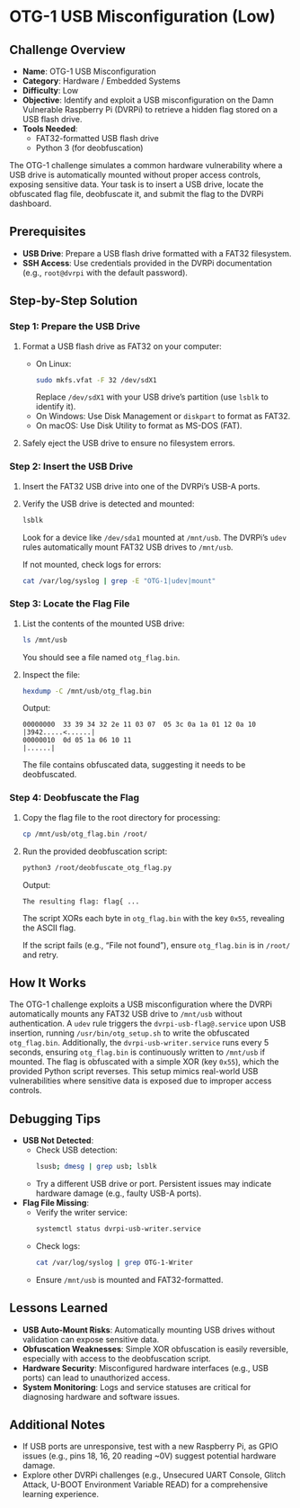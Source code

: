 # OTG-1 USB Misconfiguration (Low)

## Challenge Overview
- **Name**: OTG-1 USB Misconfiguration
- **Category**: Hardware / Embedded Systems
- **Difficulty**: Low
- **Objective**: Identify and exploit a USB misconfiguration on the Damn Vulnerable Raspberry Pi (DVRPi) to retrieve a hidden flag stored on a USB flash drive.
- **Tools Needed**:
  - FAT32-formatted USB flash drive
  - Python 3 (for deobfuscation)

The OTG-1 challenge simulates a common hardware vulnerability where a USB drive is automatically mounted without proper access controls, exposing sensitive data. Your task is to insert a USB drive, locate the obfuscated flag file, deobfuscate it, and submit the flag to the DVRPi dashboard.

## Prerequisites
- **USB Drive**: Prepare a USB flash drive formatted with a FAT32 filesystem.
- **SSH Access**: Use credentials provided in the DVRPi documentation (e.g., `root@dvrpi` with the default password).

## Step-by-Step Solution

### Step 1: Prepare the USB Drive
1. Format a USB flash drive as FAT32 on your computer:
   - On Linux:
     ```bash
     sudo mkfs.vfat -F 32 /dev/sdX1
     ```
     Replace `/dev/sdX1` with your USB drive’s partition (use `lsblk` to identify it).
   - On Windows: Use Disk Management or `diskpart` to format as FAT32.
   - On macOS: Use Disk Utility to format as MS-DOS (FAT).

2. Safely eject the USB drive to ensure no filesystem errors.

### Step 2: Insert the USB Drive
1. Insert the FAT32 USB drive into one of the DVRPi’s USB-A ports.

2. Verify the USB drive is detected and mounted:
   ```bash
   lsblk
   ```
   Look for a device like `/dev/sda1` mounted at `/mnt/usb`. The DVRPi’s `udev` rules automatically mount FAT32 USB drives to `/mnt/usb`.

   If not mounted, check logs for errors:
   ```bash
   cat /var/log/syslog | grep -E "OTG-1|udev|mount"
   ```

### Step 3: Locate the Flag File
1. List the contents of the mounted USB drive:
   ```bash
   ls /mnt/usb
   ```
   You should see a file named `otg_flag.bin`.

2. Inspect the file:
   ```bash
   hexdump -C /mnt/usb/otg_flag.bin
   ```
   Output:
   ```
   00000000  33 39 34 32 2e 11 03 07  05 3c 0a 1a 01 12 0a 10  |3942.....<......|
   00000010  0d 05 1a 06 10 11                                 |......|
   ```
   The file contains obfuscated data, suggesting it needs to be deobfuscated.

### Step 4: Deobfuscate the Flag
1. Copy the flag file to the root directory for processing:
   ```bash
   cp /mnt/usb/otg_flag.bin /root/
   ```

2. Run the provided deobfuscation script:
   ```bash
   python3 /root/deobfuscate_otg_flag.py
   ```
   Output:
   ```
   The resulting flag: flag{ ... 
   ```
   The script XORs each byte in `otg_flag.bin` with the key `0x55`, revealing the ASCII flag.

   If the script fails (e.g., “File not found”), ensure `otg_flag.bin` is in `/root/` and retry.

## How It Works
The OTG-1 challenge exploits a USB misconfiguration where the DVRPi automatically mounts any FAT32 USB drive to `/mnt/usb` without authentication. A `udev` rule triggers the `dvrpi-usb-flag@.service` upon USB insertion, running `/usr/bin/otg_setup.sh` to write the obfuscated `otg_flag.bin`. Additionally, the `dvrpi-usb-writer.service` runs every 5 seconds, ensuring `otg_flag.bin` is continuously written to `/mnt/usb` if mounted. The flag is obfuscated with a simple XOR (key `0x55`), which the provided Python script reverses. This setup mimics real-world USB vulnerabilities where sensitive data is exposed due to improper access controls.

## Debugging Tips
- **USB Not Detected**:
  - Check USB detection:
    ```bash
    lsusb; dmesg | grep usb; lsblk
    ```
  - Try a different USB drive or port. Persistent issues may indicate hardware damage (e.g., faulty USB-A ports).
- **Flag File Missing**:
  - Verify the writer service:
    ```bash
    systemctl status dvrpi-usb-writer.service
    ```
  - Check logs:
    ```bash
    cat /var/log/syslog | grep OTG-1-Writer
    ```
  - Ensure `/mnt/usb` is mounted and FAT32-formatted.

## Lessons Learned
- **USB Auto-Mount Risks**: Automatically mounting USB drives without validation can expose sensitive data.
- **Obfuscation Weaknesses**: Simple XOR obfuscation is easily reversible, especially with access to the deobfuscation script.
- **Hardware Security**: Misconfigured hardware interfaces (e.g., USB ports) can lead to unauthorized access.
- **System Monitoring**: Logs and service statuses are critical for diagnosing hardware and software issues.

## Additional Notes
- If USB ports are unresponsive, test with a new Raspberry Pi, as GPIO issues (e.g., pins 18, 16, 20 reading ~0V) suggest potential hardware damage.
- Explore other DVRPi challenges (e.g., Unsecured UART Console, Glitch Attack, U-BOOT Environment Variable READ) for a comprehensive learning experience.

